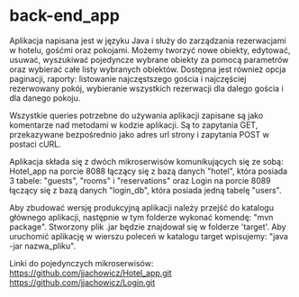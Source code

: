 # back-end_app


Aplikacja napisana jest w języku Java i służy do zarządzania rezerwacjami w hotelu, gośćmi oraz pokojami. 
Możemy tworzyć nowe obiekty, edytować, usuwać, wyszukiwać pojedyncze wybrane obiekty za pomocą parametrów oraz wybierać całe listy wybranych obiektów. 
Dostępna jest również opcja paginacji, raporty: listowanie najczęstszego gościa i najczęściej rezerwowany pokój, wybieranie wszystkich rezerwacji dla dalego gościa i dla danego pokoju.

Wszystkie queries potrzebne do używania aplikacji zapisane są jako komentarze nad metodami w kodzie aplikacji. Są to zapytania GET, przekazywane bezpośrednio jako adres url strony i zapytania POST w postaci cURL.

Aplikacja składa się z dwóch mikroserwisów komunikujących się ze sobą: Hotel_app na porcie 8088 łączący się z bazą danych "hotel", która posiada 3 tabele: "guests", "rooms" i "reservations" oraz Login na porcie 8089 łączący się z bazą danych "login_db", która posiada jedną tabelę "users".

Aby zbudować wersję produkcyjną aplikacji należy przejść do katalogu głównego aplikacji, następnie w tym folderze wykonać komendę: "mvn package".
Stworzony plik .jar będzie znajdował się w folderze 'target'. Aby uruchomić aplikację w wierszu poleceń w katalogu target wpisujemy: "java -jar nazwa_pliku".

Linki do pojedynczych mikroserwisów:
https://github.com/jjachowicz/Hotel_app.git
https://github.com/jjachowicz/Login.git
